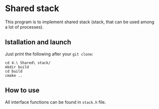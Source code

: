 # Shared stack

This program is to implement shared stack (stack, that can be used among a lot of processes).

## Istallation and launch

Just print the following after your `git clone`:

```
cd 4.\ Shared\ stack/
mkdir build
cd build
cmake ..
```

## How to use

All interface functions can be found in `stack.h` file.